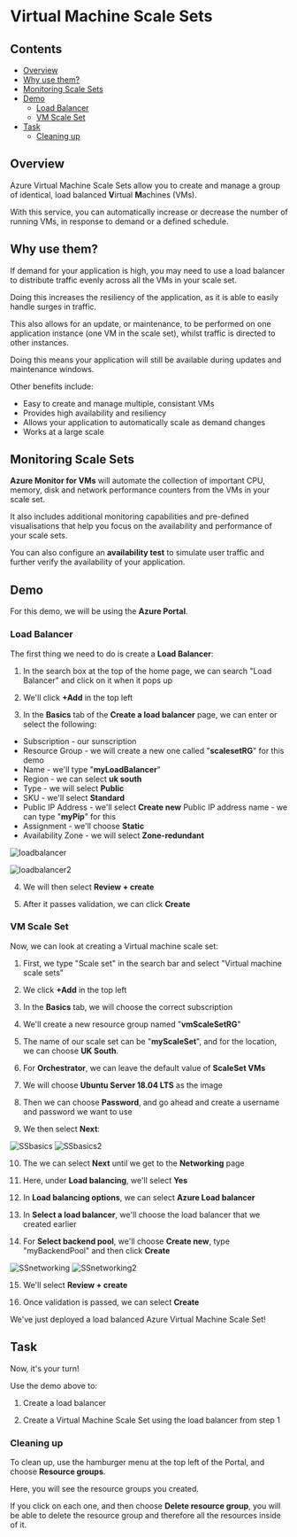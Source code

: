 # Virtual Machine Scale Sets

<!--TOC_START-->
## Contents
- [Overview](#overview)
- [Why use them?](#why-use-them)
- [Monitoring Scale Sets](#monitoring-scale-sets)
- [Demo](#demo)
	- [Load Balancer](#load-balancer)
	- [VM Scale Set](#vm-scale-set)
- [Task](#task)
	- [Cleaning up](#cleaning-up)

<!--TOC_END-->
## Overview

Azure Virtual Machine Scale Sets allow you to create and manage a group of identical, load balanced **V**irtual **M**achines (VMs).

With this service, you can automatically increase or decrease the number of running VMs, in response to demand or a defined schedule.

## Why use them?

If demand for your application is high, you may need to use a load balancer to distribute traffic evenly across all the VMs in your scale set. 

Doing this increases the resiliency of the application, as it is able to easily handle surges in traffic. 

This also allows for an update, or maintenance, to be performed on one application instance (one VM in the scale set), whilst traffic is directed to other instances. 

Doing this means your application will still be available during updates and maintenance windows.

Other benefits include:

* Easy to create and manage multiple, consistant VMs
* Provides high availability and resiliency
* Allows your application to automatically scale as demand changes
* Works at a large scale

## Monitoring Scale Sets

**Azure Monitor for VMs** will automate the collection of important CPU, memory, disk and network performance counters from the VMs in your scale set. 

It also includes additional monitoring capabilities and pre-defined visualisations that help you focus on the availability and performance of your scale sets.

You can also configure an **availability test** to simulate user traffic and further verify the availability of your application.

## Demo

For this demo, we will be using the **Azure Portal**.

### Load Balancer

The first thing we need to do is create a **Load Balancer**:

1. In the search box at the top of the home page, we can search "Load Balancer" and click on it when it pops up

2. We'll click **+Add** in the top left

3. In the **Basics** tab of the **Create a load balancer** page, we can enter or select the following:

* Subscription - our sunscription
* Resource Group - we will create a new one called "**scalesetRG**" for this demo
* Name - we'll type "**myLoadBalancer**"
* Region - we can select **uk south**
* Type - we will select **Public**
* SKU - we'll select **Standard**
* Public IP Address - we'll select **Create new**
Public IP address name - we can type "**myPip**" for this
* Assignment - we'll choose **Static**
* Availability Zone - we will select **Zone-redundant**

![loadbalancer](https://i.imgur.com/MF2NxHz.png)

![loadbalancer2](https://i.imgur.com/d1i5df4.png)

4. We will then select **Review + create**

5. After it passes validation, we can click **Create**

### VM Scale Set

Now, we can look at creating a Virtual machine scale set:

1. First, we type "Scale set" in the search bar and select "Virtual machine scale sets"

2. We click **+Add** in the top left

3. In the **Basics** tab, we will choose the correct subscription

4. We'll create a new resource group named "**vmScaleSetRG**"

5. The name of our scale set can be "**myScaleSet**", and for the location, we can choose **UK South**.

6. For **Orchestrator**, we can leave the default value of **ScaleSet VMs**

7. We will choose **Ubuntu Server 18.04 LTS** as the image

8. Then we can choose **Password**, and go ahead and create a username and password we want to use

9. We then select **Next**:

![SSbasics](https://i.imgur.com/mEy3sL0.png)
![SSbasics2](https://i.imgur.com/OZwj8J6.png)

10. The we can select **Next** until we get to the **Networking** page

11. Here, under **Load balancing**, we'll select **Yes**

12. In **Load balancing options**, we can select **Azure Load balancer**

13. In **Select a load balancer**, we'll choose the load balancer that we created earlier

14. For **Select backend pool**, we'll choose **Create new**, type "myBackendPool" and then click **Create**

![SSnetworking](https://i.imgur.com/IVMvxd5.png)
![SSnetworking2](https://i.imgur.com/rX1GJFo.png)

15. We'll select **Review + create**

16. Once validation is passed, we can select **Create**

We've just deployed a load balanced Azure Virtual Machine Scale Set!

## Task

Now, it's your turn!

Use the demo above to:

1. Create a load balancer

2. Create a Virtual Machine Scale Set using the load balancer from step 1

### Cleaning up

To clean up, use the hamburger menu at the top left of the Portal, and choose **Resource groups**.

Here, you will see the resource groups you created.

If you click on each one, and then choose **Delete resource group**, you will be able to delete the resource group and therefore all the resources inside of it.
